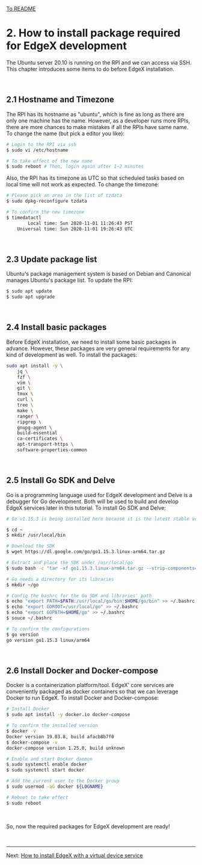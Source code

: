 [To README](README.md)

# 2. How to install package required for EdgeX development

The Ubuntu server 20.10 is running on the RPI and we can access via SSH. This chapter introduces some items to do before EdgeX installation. 

<br/>

## 2.1 Hostname and Timezone

The RPI has its hostname as "ubuntu", which is fine as long as there are only one machine has the name. However, as a developer runs more RPIs, there are more chances to make mistakes if all the RPIs have same name. To change the name (but pick a editor you like):
```sh
# Login to the RPI via ssh
$ sudo vi /etc/hostname

# To take effect of the new name
$ sudo reboot # Then, login again after 1~2 minutes
```

Also, the RPI has its timezone as UTC so that scheduled tasks based on local time will not work as expected. To change the timezone:
```sh
# Please pick an area in the list of tzdata
$ sudo dpkg-reconfigure tzdata

# To confirm the new timezone
$ timedatactl
        Local time: Sun 2020-11-01 11:26:43 PST     
    Universal time: Sun 2020-11-01 19:26:43 UTC     
```

<br/>

## 2.3 Update package list

Ubuntu's package management system is based on Debian and Canonical manages Ubuntu's package list. To update the RPI:
```sh
$ sudo apt update
$ sudo apt upgrade
```

<br/>

## 2.4 Install basic packages

Before EdgeX installation, we need to install some basic packages in advance. However, these packages are very general requirements for any kind of development as well. To install the packages:
```sh
sudo apt install -y \
    jq \
    fzf \
    vim \
    git \
    tmux \
    curl \
    tree \
    make \
    ranger \
    ripgrep \
    gnupg-agent \
    build-essential
    ca-certificates \
    apt-transport-https \
    software-properties-common
```

<br/>

## 2.5 Install Go SDK and Delve

Go is a programming language used for EdgeX development and Delve is a debugger for Go development. Both will be used to build and develop EdgeX services later in this tutorial. To install Go SDK and Delve:
```sh
# Go v1.15.3 is being installed here because it is the latest stable version as of today but please check it from https://golang.org/dl/

$ cd ~
$ mkdir /usr/local/bin

# Download the SDK
$ wget https://dl.google.com/go/go1.15.3.linux-arm64.tar.gz

# Extract and place the SDK under /usr/local/go
$ sudo bash -c "tar -xf go1.15.3.linux-arm64.tar.gz --strip-components=1 -C /usr/local/go"

# Go needs a directory for its libraries
$ mkdir ~/go

# Config the bashrc for the Go SDK and libraries' path
$ echo "export PATH=$PATH:/usr/local/go/bin:$HOME/go/bin" >> ~/.bashrc
$ echo "export GOROOT=/usr/local/go" >> ~/.bashrc
$ echo "export GOPATH=$HOME/go" >> ~/.bashrc
$ souce ~/.bashrc

# To confirm the configurations
$ go version
go version go1.15.3 linux/arm64
```

<br/>

## 2.6 Install Docker and Docker-compose

Docker is a containerization platform/tool. EdgeX' core services are conveniently packaged as docker containers so that we can leverage Docker to run EdgeX. To install Docker and Docker-compose:
```sh
# Install Docker
$ sudo apt install -y docker.io docker-compose

# To confirm the installed version
$ docker -v
Docker version 19.03.8, build afacb8b7f0
$ docker-compose -v
docker-compose version 1.25.0, build unknown

# Enable and start Docker daemon
$ sudo systemctl enable docker
$ sudo systemctl start docker

# Add the current user to the Docker group
$ sudo usermod -aG docker ${LOGNAME}

# Reboot to take effect
$ sudo reboot
```

<br/>

So, now the required packages for EdgeX development are ready!

<br/>

---

Next: [How to install EdgeX with a virtual device service](30_install_edgex.md)